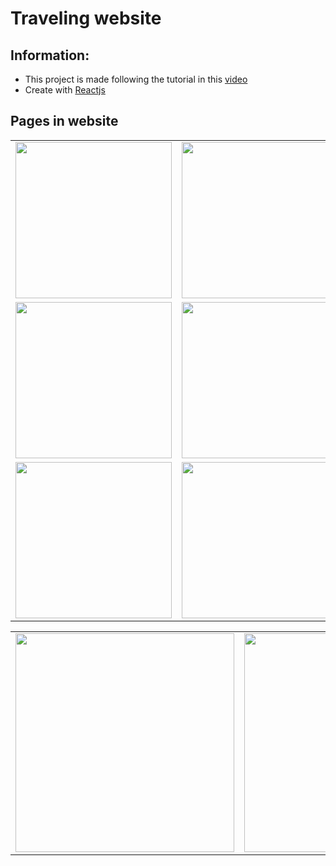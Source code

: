 # Traveling website

## Information:
- This project is made following the tutorial in this [video](https://www.youtube.com/watch?v=I2UBjN5ER4s)
- Create with [Reactjs](https://github.com/facebook/create-react-app)

## Pages in website

<table>
<tr>
<td><img src="https://user-images.githubusercontent.com/72114667/196084858-18b1da13-9c3e-4e68-adee-2c18b1785736.png" height="250"></td>
<td><img src="https://user-images.githubusercontent.com/72114667/196084957-66e5d240-10e4-4720-8635-86c01f264eed.png" height="250"></td>
</tr>
<tr>
<td><img src="https://user-images.githubusercontent.com/72114667/196085072-9ef534f4-7c84-42f5-b579-671f27e2632e.png" height="250"></td>
<td><img src="https://user-images.githubusercontent.com/72114667/196085108-21ae026b-ea74-415f-91f8-895c12bbc1d2.png" height="250"></td>
</tr>
<tr>
<td><img src="https://user-images.githubusercontent.com/72114667/196085136-5d417afb-d461-4402-a57d-eb3152c23a54.png" height="250"></td>
<td><img src="https://user-images.githubusercontent.com/72114667/196085174-1989f72d-52b3-431e-b6b2-2907a64d4b30.png" height="250"></td>
</tr>

</table>
<table>
<tr>
<td><img src="https://user-images.githubusercontent.com/72114667/196085540-b427f014-33ff-4f23-af7e-4c3e91ccc9c0.png" height="350"></td>
<td><img src="https://user-images.githubusercontent.com/72114667/196085464-5d4c5cd2-3432-446e-8b2d-d1cd9f93a862.png" height="350"></td>
<td><img src="https://user-images.githubusercontent.com/72114667/196085489-32f6adac-7a09-4038-a522-ae252f591814.png" height="350"></td>
<td><img src="https://user-images.githubusercontent.com/72114667/196085504-da123536-e7e9-4420-8e3f-9b2ff48eabff.png" height="350"></td>
</tr>
</table>

